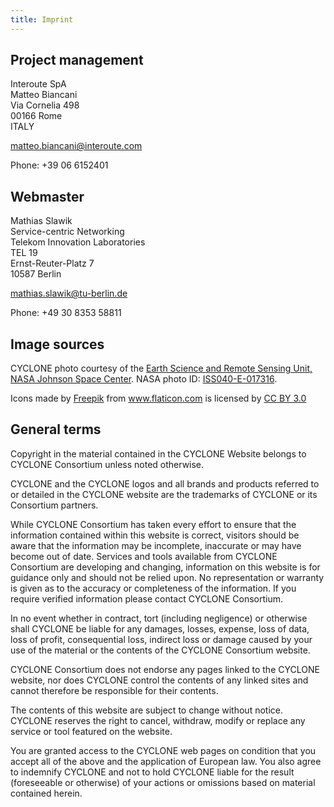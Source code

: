 ```yaml
---
title: Imprint
---
```


## Project management

Interoute SpA<br/>
Matteo Biancani<br/>
Via Cornelia 498<br/>
00166 Rome<br/>
ITALY

[matteo.biancani@interoute.com](mailto:matteo.biancani@interoute.com)

Phone: +39 06 6152401

## Webmaster

Mathias Slawik<br/>
Service-centric Networking<br/>
Telekom Innovation Laboratories<br/>
TEL 19<br/>
Ernst-Reuter-Platz 7<br/>
10587 Berlin

[mathias.slawik@tu-berlin.de](mailto:mathias.slawik@tu-berlin.de)

Phone: +49 30 8353 58811

## Image sources

CYCLONE photo courtesy of the [Earth Science and Remote Sensing Unit, NASA Johnson Space Center](http://eol.jsc.nasa.gov/). NASA photo ID: [ISS040-E-017316](http://eol.jsc.nasa.gov/SearchPhotos/photo.pl?mission=ISS040&roll=E&frame=017316).


<div>Icons made by <a href="http://www.flaticon.com/authors/freepik" title="Freepik">Freepik</a> from <a href="http://www.flaticon.com" title="Flaticon">www.flaticon.com</a>             is licensed by <a href="http://creativecommons.org/licenses/by/3.0/" title="Creative Commons BY 3.0">CC BY 3.0</a>

## General terms

Copyright in the material contained in the CYCLONE Website belongs to CYCLONE Consortium unless noted otherwise. 

CYCLONE and the CYCLONE logos and all brands and products referred to or detailed in the CYCLONE website are the trademarks of CYCLONE or its Consortium partners.

While CYCLONE Consortium has taken every effort to ensure that the information contained within this website is correct, visitors should be aware that the information may be incomplete, inaccurate or may have become out of date. Services and tools available from CYCLONE Consortium are developing and changing, information on this website is for guidance only and should not be relied upon. No representation or warranty is given as to the accuracy or completeness of the information. If you require verified information please contact CYCLONE Consortium.

In no event whether in contract, tort (including negligence) or otherwise shall CYCLONE be liable for any damages, losses, expense, loss of data, loss of profit, consequential loss, indirect loss or damage caused by your use of the material or the contents of the CYCLONE Consortium website.

CYCLONE Consortium does not endorse any pages linked to the CYCLONE website, nor does CYCLONE control the contents of any linked sites and cannot therefore be responsible for their contents.

The contents of this website are subject to change without notice. CYCLONE reserves the right to cancel, withdraw, modify or replace any service or tool featured on the website.

You are granted access to the CYCLONE web pages on condition that you accept all of the above and the application of European law. You also agree to indemnify CYCLONE and not to hold CYCLONE liable for the result (foreseeable or otherwise) of your actions or omissions based on material contained herein.
